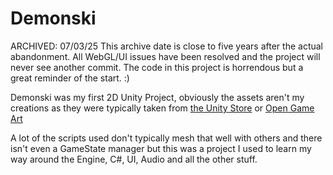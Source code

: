 # Demonski

ARCHIVED: 07/03/25
This archive date is close to five years after the actual abandonment. All WebGL/UI issues have been resolved and the project will never see another commit. The code in this project is horrendous but a great reminder of the start. :)

Demonski was my first 2D Unity Project, obviously the assets aren't my creations as they were typically taken from [the Unity Store](https://assetstore.unity.com/) or [Open Game Art](https://opengameart.org/) 

A lot of the scripts used don't typically mesh that well with others and there isn't even a GameState manager but this was a project I used to learn my way around the Engine, C#, UI, Audio and all the other stuff. 
